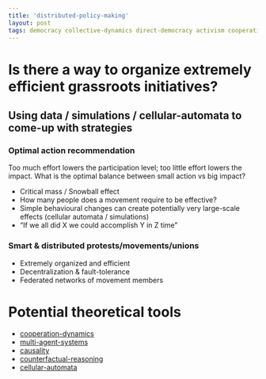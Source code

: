 ```yaml
---
title: 'distributed-policy-making'
layout: post
tags: democracy collective-dynamics direct-democracy activism cooperation-dynamics
---
```




# Is there a way to organize extremely efficient grassroots initiatives?


## Using data / simulations / cellular-automata to come-up with strategies


### Optimal action recommendation

Too much effort lowers the participation level; too little effort lowers the
impact. What is the optimal balance between small action vs big impact?

-   Critical mass / Snowball effect
-   How many people does a movement require to be effective?
-   Simple behavioural changes can create potentially very large-scale effects
(cellular automata / simulations)
-   &ldquo;If we all did X we could accomplish Y in Z time&rdquo;


### Smart & distributed protests/movements/unions

-   Extremely organized and efficient
-   Decentralization & fault-tolerance
-   Federated networks of movement members


# Potential theoretical tools

-   [cooperation-dynamics](20201105015758-cooperation_dynamics.md)
-   [multi-agent-systems](20201108151912-multi_agent_systems.md)
-   [causality](20201106173332-causality.md)
-   [counterfactual-reasoning](20201108151951-counterfactual_reasoning.md)
-   [cellular-automata](20201108152018-cellular_automata.md)
